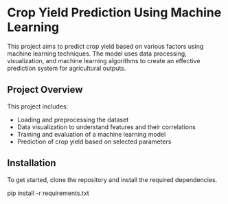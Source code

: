 # Crop Yield Prediction Using Machine Learning

This project aims to predict crop yield based on various factors using machine learning techniques. The model uses data processing, visualization, and machine learning algorithms to create an effective prediction system for agricultural outputs.

## Project Overview

This project includes:
- Loading and preprocessing the dataset
- Data visualization to understand features and their correlations
- Training and evaluation of a machine learning model
- Prediction of crop yield based on selected parameters

## Installation

To get started, clone the repository and install the required dependencies.


pip install -r requirements.txt
